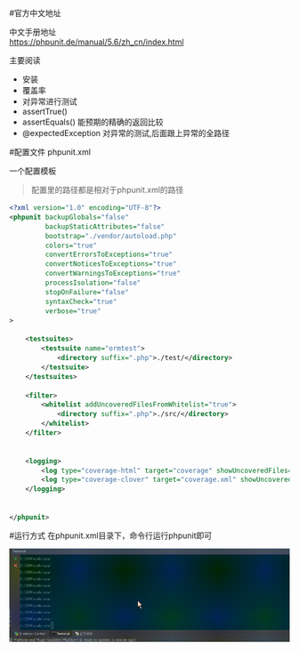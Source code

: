 #官方中文地址

中文手册地址<br>
https://phpunit.de/manual/5.6/zh_cn/index.html

主要阅读

* 安装
* 覆盖率
* 对异常进行测试
* assertTrue()
* assertEquals() 能预期的精确的返回比较
* @expectedException 对异常的测试,后面跟上异常的全路径

#配置文件 phpunit.xml

一个配置模板
>配置里的路径都是相对于phpunit.xml的路径

```xml
<?xml version="1.0" encoding="UTF-8"?>
<phpunit backupGlobals="false"
         backupStaticAttributes="false"
         bootstrap="./vendor/autoload.php"
         colors="true"
         convertErrorsToExceptions="true"
         convertNoticesToExceptions="true"
         convertWarningsToExceptions="true"
         processIsolation="false"
         stopOnFailure="false"
         syntaxCheck="true"
         verbose="true"
>

    <testsuites>
        <testsuite name="ormtest">
            <directory suffix=".php">./test/</directory>
        </testsuite>
    </testsuites>

    <filter>
        <whitelist addUncoveredFilesFromWhitelist="true">
            <directory suffix=".php">./src/</directory>
        </whitelist>
    </filter>


    <logging>
        <log type="coverage-html" target="coverage" showUncoveredFiles="true"/>
        <log type="coverage-clover" target="coverage.xml" showUncoveredFiles="true"/>
    </logging>


</phpunit>
```
#运行方式
在phpunit.xml目录下，命令行运行phpunit即可

![](运行单元测试.gif)